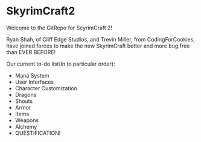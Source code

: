 SkyrimCraft2
============

Welcome to the GitRepo for ScyrimCraft 2!

Ryan Shah, of Cliff Edge Studios, and Trevin Miller, from CodingForCookies, have joined forces to make the new SkyrimCraft better and more bug free than EVER BEFORE!

Our current to-do list(In to particular order):
   - Mana System
   - User Interfaces
   - Character Customization
   - Dragons
   - Shouts
   - Armor
   - Items
   - Weapons
   - Alchemy
   - QUESTIFICATION!

